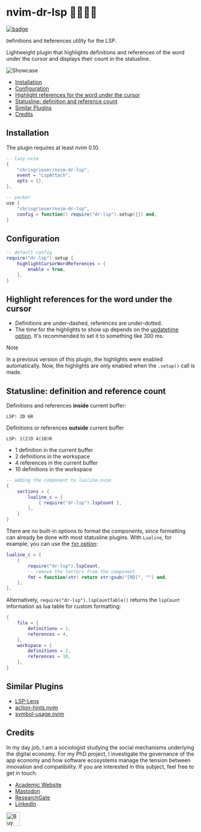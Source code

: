 <!-- LTeX: enabled=false -->
# nvim-dr-lsp 👨‍⚕️👩‍⚕️
<!-- LTeX: enabled=true -->
<a href="https://dotfyle.com/plugins/chrisgrieser/nvim-dr-lsp">
<img alt="badge" src="https://dotfyle.com/plugins/chrisgrieser/nvim-dr-lsp/shield"/></a>

`D`efinitions and `R`eferences utility for the LSP.

Lightweight plugin that highlights definitions and references of the word under
the cursor and displays their count in the statusline.

![Showcase](https://github.com/chrisgrieser/nvim-dr-lsp/assets/73286100/8c6600c8-b16d-434f-8bdb-47b4a9dab7cb)

<!-- toc -->

- [Installation](#installation)
- [Configuration](#configuration)
- [Highlight references for the word under the cursor](#highlight-references-for-the-word-under-the-cursor)
- [Statusline: definition and reference count](#statusline-definition-and-reference-count)
- [Similar Plugins](#similar-plugins)
- [Credits](#credits)

<!-- tocstop -->

## Installation
The plugin requires at least nvim 0.10.

```lua
-- lazy.nvim
{ 
	"chrisgrieser/nvim-dr-lsp",
	event = "LspAttach",
	opts = {},
},

-- packer
use { 
	"chrisgrieser/nvim-dr-lsp",
	config = function() require("dr-lsp").setup({}) end,
}
```

## Configuration

```lua
-- default config
require("dr-lsp").setup {
	highlightCursorWordReferences = {
		enable = true,
	},
}
```

## Highlight references for the word under the cursor
- Definitions are under-dashed, references are under-dotted.
- The time for the highlights to show up depends on the [updatetime
  option](https://neovim.io/doc/user/options.html#'updatetime'). It's
  recommended to set it to something like 300&nbsp;ms.

> [!NOTE]
> In a previous version of this plugin, the highlights were enabled
> automatically. Now, the highlights are only enabled when the `.setup()` call
> is made.

## Statusline: definition and reference count
Definitions and references **inside** current buffer:

```text
LSP: 2D 6R
```

Definitions or references **outside** current buffer

```text
LSP: 1(2)D 4(10)R
```

- 1 definition in the current buffer
- 2 definitions in the workspace
- 4 references in the current buffer
- 10 definitions in the workspace

```lua
-- adding the component to lualine.nvim
{
	sections = {
		lualine_c = {
			{ require("dr-lsp").lspCount },
		},
	}
}
```

There are no built-in options to format the components, since formatting can
already be done with most statusline plugins. With `Lualine`, for example, you can
use the [`fmt` option](https://github.com/nvim-lualine/lualine.nvim#global-options):

```lua
lualine_c = {
	{ 
		require("dr-lsp").lspCount, 
		-- remove the letters from the component
		fmt = function(str) return str:gsub("[RD]", "") end,
	},
},
```

Alternatively, `require("dr-lsp").lspCountTable()` returns the `lspCount`
information as lua table for custom formatting:

```lua
{
	file = {
		definitions = 1,
		references = 4,
	},
	workspace = {
		definitions = 2,
		references = 10,
	},
}
```

## Similar Plugins
- [LSP-Lens](https://github.com/VidocqH/lsp-lens.nvim)
- [action-hints.nvim](https://github.com/roobert/action-hints.nvim)
- [symbol-usage.nvim](https://github.com/Wansmer/symbol-usage.nvim)

<!-- vale Google.FirstPerson = NO -->
## Credits
In my day job, I am a sociologist studying the social mechanisms underlying the
digital economy. For my PhD project, I investigate the governance of the app
economy and how software ecosystems manage the tension between innovation and
compatibility. If you are interested in this subject, feel free to get in touch.

- [Academic Website](https://chris-grieser.de/)
- [Mastodon](https://pkm.social/@pseudometa)
- [ResearchGate](https://www.researchgate.net/profile/Christopher-Grieser)
- [LinkedIn](https://www.linkedin.com/in/christopher-grieser-ba693b17a/)

<a href='https://ko-fi.com/Y8Y86SQ91' target='_blank'>
<img
	height='36'
	style='border:0px;height:36px;'
	src='https://cdn.ko-fi.com/cdn/kofi1.png?v=3'
	border='0'
	alt='Buy Me a Coffee at ko-fi.com'
/></a>
